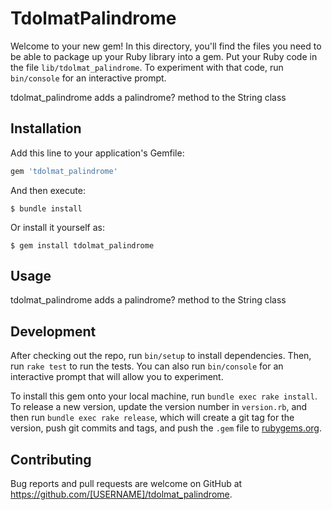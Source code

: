 # TdolmatPalindrome

Welcome to your new gem! In this directory, you'll find the files you need to be able to package up your Ruby library into a gem. Put your Ruby code in the file `lib/tdolmat_palindrome`. To experiment with that code, run `bin/console` for an interactive prompt.

tdolmat_palindrome adds a palindrome? method to the String class

## Installation

Add this line to your application's Gemfile:

```ruby
gem 'tdolmat_palindrome'
```

And then execute:

    $ bundle install

Or install it yourself as:

    $ gem install tdolmat_palindrome

## Usage

tdolmat_palindrome adds a palindrome? method to the String class

## Development

After checking out the repo, run `bin/setup` to install dependencies. Then, run `rake test` to run the tests. You can also run `bin/console` for an interactive prompt that will allow you to experiment.

To install this gem onto your local machine, run `bundle exec rake install`. To release a new version, update the version number in `version.rb`, and then run `bundle exec rake release`, which will create a git tag for the version, push git commits and tags, and push the `.gem` file to [rubygems.org](https://rubygems.org).

## Contributing

Bug reports and pull requests are welcome on GitHub at https://github.com/[USERNAME]/tdolmat_palindrome.

